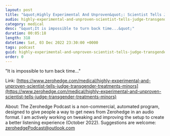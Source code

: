 ```yaml
---
layout: post
title: "&quot;Highly Experimental And Unproven&quot;: Scientist Tells Judge Transgender Treatments For Minors Fraught With Risk"
audio: highly-experimental-and-unproven-scientist-tells-judge-transgender-treatments-minors-0
category: medical
desc: "&quot;It is impossible to turn back time...&quot;"
duration: 00:05:18
length: 318
datetime: Sat, 03 Dec 2022 23:30:00 +0000
tags: podcast
guid: highly-experimental-and-unproven-scientist-tells-judge-transgender-treatments-minors-0
order: 0
---
```

&quot;It is impossible to turn back time...&quot;

Link: [https://www.zerohedge.com/medical/highly-experimental-and-unproven-scientist-tells-judge-transgender-treatments-minors](https://www.zerohedge.com/medical/highly-experimental-and-unproven-scientist-tells-judge-transgender-treatments-minors)

About: The Zerohedge Podcast is a non-commercial, automated program, designed to give people a way to get news from Zerohedge in an audio format.  I am actively working on tweaking and improving the setup to create a better listening experience (October 2022).  Suggestions are welcome: [zerohedgePodcast@outlook.com](mailto:zerohedgePodcast@outlook.com)